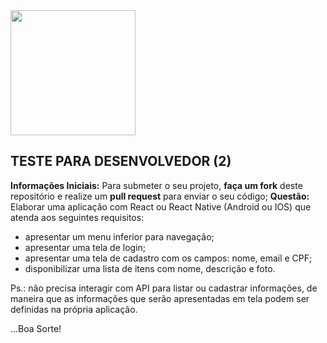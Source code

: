 <img src="https://mvarandas.com.br/static/default/images/menew-bymv.png" width="200">

## **TESTE PARA DESENVOLVEDOR (2)**

**Informações Iniciais:**
Para submeter o seu projeto, **faça um fork** deste repositório e realize um **pull request** para enviar o seu código;
**Questão:**
Elaborar uma aplicação com React ou React Native (Android ou IOS) que atenda aos seguintes requisitos:
 - apresentar um menu inferior para navegação;
 - apresentar uma tela de login;
 - apresentar uma tela de cadastro com os campos: nome, email e CPF;
 - disponibilizar uma lista de itens com nome, descrição e foto.
 
Ps.: não precisa interagir com API para listar ou cadastrar informações, de maneira que as informações que serão apresentadas em tela podem ser definidas na própria aplicação.
 
...Boa Sorte!